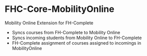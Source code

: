 # FHC-Core-MobilityOnline
Mobility Online Extension for FH-Complete
* Syncs courses from FH-Complete to Mobility Online
* Syncs incoming students from Mobility Online to FH-Complete
* FH-Complete assignment of courses assigned to incomings in MobilityOnline 
